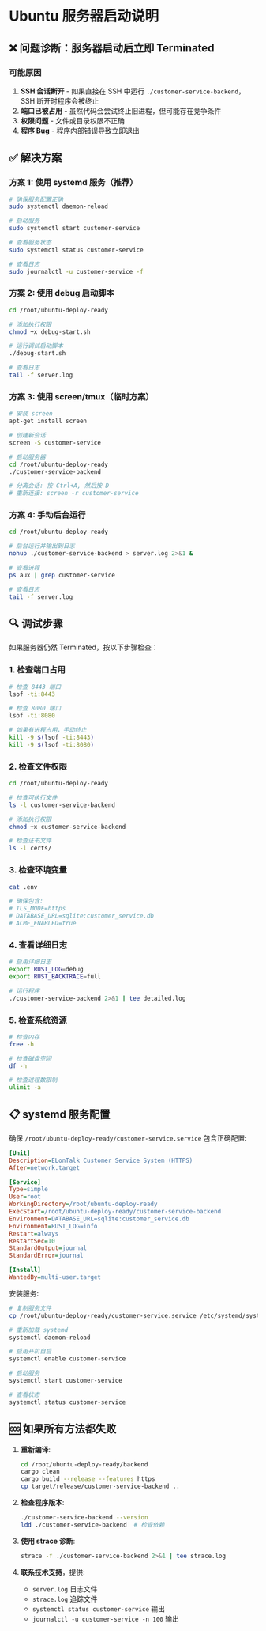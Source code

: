 # Ubuntu 服务器启动说明

## ❌ 问题诊断：服务器启动后立即 Terminated

### 可能原因

1. **SSH 会话断开** - 如果直接在 SSH 中运行 `./customer-service-backend`，SSH 断开时程序会被终止
2. **端口已被占用** - 虽然代码会尝试终止旧进程，但可能存在竞争条件
3. **权限问题** - 文件或目录权限不正确
4. **程序 Bug** - 程序内部错误导致立即退出

## ✅ 解决方案

### 方案 1: 使用 systemd 服务（推荐）

```bash
# 确保服务配置正确
sudo systemctl daemon-reload

# 启动服务
sudo systemctl start customer-service

# 查看服务状态
sudo systemctl status customer-service

# 查看日志
sudo journalctl -u customer-service -f
```

### 方案 2: 使用 debug 启动脚本

```bash
cd /root/ubuntu-deploy-ready

# 添加执行权限
chmod +x debug-start.sh

# 运行调试启动脚本
./debug-start.sh

# 查看日志
tail -f server.log
```

### 方案 3: 使用 screen/tmux（临时方案）

```bash
# 安装 screen
apt-get install screen

# 创建新会话
screen -S customer-service

# 启动服务器
cd /root/ubuntu-deploy-ready
./customer-service-backend

# 分离会话: 按 Ctrl+A, 然后按 D
# 重新连接: screen -r customer-service
```

### 方案 4: 手动后台运行

```bash
cd /root/ubuntu-deploy-ready

# 后台运行并输出到日志
nohup ./customer-service-backend > server.log 2>&1 &

# 查看进程
ps aux | grep customer-service

# 查看日志
tail -f server.log
```

## 🔍 调试步骤

如果服务器仍然 Terminated，按以下步骤检查：

### 1. 检查端口占用

```bash
# 检查 8443 端口
lsof -ti:8443

# 检查 8080 端口  
lsof -ti:8080

# 如果有进程占用，手动终止
kill -9 $(lsof -ti:8443)
kill -9 $(lsof -ti:8080)
```

### 2. 检查文件权限

```bash
cd /root/ubuntu-deploy-ready

# 检查可执行文件
ls -l customer-service-backend

# 添加执行权限
chmod +x customer-service-backend

# 检查证书文件
ls -l certs/
```

### 3. 检查环境变量

```bash
cat .env

# 确保包含:
# TLS_MODE=https
# DATABASE_URL=sqlite:customer_service.db
# ACME_ENABLED=true
```

### 4. 查看详细日志

```bash
# 启用详细日志
export RUST_LOG=debug
export RUST_BACKTRACE=full

# 运行程序
./customer-service-backend 2>&1 | tee detailed.log
```

### 5. 检查系统资源

```bash
# 检查内存
free -h

# 检查磁盘空间
df -h

# 检查进程数限制
ulimit -a
```

## 📋 systemd 服务配置

确保 `/root/ubuntu-deploy-ready/customer-service.service` 包含正确配置:

```ini
[Unit]
Description=ELonTalk Customer Service System (HTTPS)
After=network.target

[Service]
Type=simple
User=root
WorkingDirectory=/root/ubuntu-deploy-ready
ExecStart=/root/ubuntu-deploy-ready/customer-service-backend
Environment=DATABASE_URL=sqlite:customer_service.db
Environment=RUST_LOG=info
Restart=always
RestartSec=10
StandardOutput=journal
StandardError=journal

[Install]
WantedBy=multi-user.target
```

安装服务:

```bash
# 复制服务文件
cp /root/ubuntu-deploy-ready/customer-service.service /etc/systemd/system/

# 重新加载 systemd
systemctl daemon-reload

# 启用开机自启
systemctl enable customer-service

# 启动服务
systemctl start customer-service

# 查看状态
systemctl status customer-service
```

## 🆘 如果所有方法都失败

1. **重新编译**:
   ```bash
   cd /root/ubuntu-deploy-ready/backend
   cargo clean
   cargo build --release --features https
   cp target/release/customer-service-backend ..
   ```

2. **检查程序版本**:
   ```bash
   ./customer-service-backend --version
   ldd ./customer-service-backend  # 检查依赖
   ```

3. **使用 strace 诊断**:
   ```bash
   strace -f ./customer-service-backend 2>&1 | tee strace.log
   ```

4. **联系技术支持**，提供:
   - `server.log` 日志文件
   - `strace.log` 追踪文件
   - `systemctl status customer-service` 输出
   - `journalctl -u customer-service -n 100` 输出
